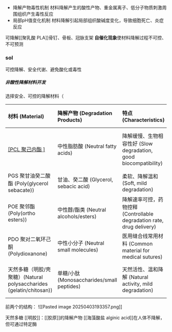 
- 降解产物毒性机制
材料降解产生的酸性产物、重金属离子、低分子物质刺激周围组织产生毒性反应
- 局部pH值变化机制
材料降解引起局部组织酸碱度变化，导致细胞死亡、炎症反应


可降解[[聚乳酸 PLA]]骨钉、骨板、冠脉支架
**自催化现象**使材料降解过程不可控、不可预测

### sol
可控降解、安全代谢、避免酸化或毒性

##### 非酸性**降解**材料开发
选择安全、可控的降解材料（



| 材料 (Material)                                            | 降解产物 (Degradation Products)            | 特点 (Characteristics)                                       | 应用示意图 (Application Examples)                             |
| :------------------------------------------------------- | :------------------------------------- | :--------------------------------------------------------- | :------------------------------------------------------- |
| [[PCL 聚己内酯 ]](Polycaprolactone)                          | 中性脂肪酸 (Neutral fatty acids)            | 降解缓慢、生物相容性好 (Slow degradation, good biocompatibility)      | 可降解支架、组织工程 (Biodegradable scaffolds, tissue engineering) |
| PGS 聚甘油癸二酸酯 (Poly(glycerol sebacate))                    | 甘油、癸二酸 (Glycerol, sebacic acid)        | 柔软、降解温和 (Soft, mild degradation)                           | 药物控释系统 (Drug delivery systems)                           |
| POE 聚邻酯 (Poly(ortho esters))                             | 中性醇/酯类 (Neutral alcohols/esters)       | 降解速率可控，药物控释 (Controllable degradation rate, drug delivery) | 药物控释系统 (Drug delivery systems)                           |
| PDO 聚对二氧环己酮 (Polydioxanone)                              | 中性小分子 (Neutral small molecules)        | 医用缝合线常用材料 (Common material for medical sutures)            | 吸收性缝合线 (Absorbable sutures)                              |
| 天然多糖（明胶/壳聚糖）(Natural polysaccharides (gelatin/chitosan)) | 单糖/小肽 (Monosaccharides/small peptides) | 天然活性、温和降解 (Natural activity, mild degradation)             | 组织工程与药物释放 (Tissue engineering and drug release)          |


前两个的结构：
![[Pasted image 20250403193357.png]]

天然多糖
	[[明胶]]：[[胶原]]的降解产物
	[[海藻酸盐 alginic acid]]在人体不降解，但可通过特定酶